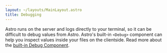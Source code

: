 ```yaml
---
layout: ~/layouts/MainLayout.astro
title: Debugging
---
```


Astro runs on the server and logs directly to your terminal, so it can be difficult to debug values from Astro. Astro's built-in `<Debug>` component can help you inspect values inside your files on the clientside. Read more about the [built-in Debug Component](/reference/builtin-components#debug-).
